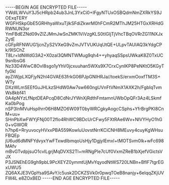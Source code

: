 -----BEGIN AGE ENCRYPTED FILE-----
YWdlLWVuY3J5cHRpb24ub3JnL3YxCi0+IFgyNTUxOSBQdmNmZXRkYS9JOExqTERY
WGFHSkpGbE5GRHhyaWxuTjlkSFdiZkwrM0hFCmR2MThJM25HTGxXRHdGRWNUN3or
YmFBdEZNd09vZlZJMmJwSnZMK1ViVzgKLS0tIGljTjVhcTBqOVRrZG11NXJxZytE
cGFpRFNWUG1jcnZyS2VXeG9vZmJVTVUKUqUtQE+ULpvTAUIAQ3kYdgCPk/9ISChZ
T8Lr+ldNWdG3A2+X0zal3QMNTWMug9qh4++yhyaqSSpsUWkaK8Z0TxUC9snIbsG6
Nz33D4WwC8OvI8sgo1yYhV0jcxuuhan5WXs9X7CrxCynIKP8PeNKtO5KGyTfy0kl
ayZiWjpLXQFjyN2hl4GVAE63frkG06PJpGNIHRJa//toekS/erxmOoxfTM3S+WTy
DXzWLmSEEfGuJHLkzSHdW0Aw7sw660ngUVnFtVNmX1AXK2h/FgbIqTvmWs8kbf41
0A4pNYzLfNptDEAPcqD8CdNrJYWnXjRdthFmtamnUWbOpQFr3Az4LSkmfKa0bPog
nSP3InMVuHsplhrr06H8MZO6W09T0byWRCgkyAogcCSphs+YfrBrgPKI8CnM+uu+
SHnPbXwFWYjFNj00T2fIo4RhWC9BDcUrCFwy5FXtRAe6Wv+NlVYHyO1hG0+vGWOR
h7hp6+RryuvocyHVxxPBA559KowluUovstNrrKCiCNH8MEuvy4cuyKgWHsuFBQEp
jU6ud6dMNFYdvyxYwFTxwdIbmqoUsHjy1DgjyIEmxI+tMOTSvm0lk+wFc698MAfv
mBvGTvdpjsuO1cvILgrjMqDVXS2Tl+mRNgPIe7cUf0VxmZReB1bXjefVGictsVJX
P3JSNEhEG9gh9pbL9PcXEYZ0ymmtUjMvYqyodNtWS720LNBn+BfIF7tgrEGxUWU5
ZQ6AXJE3VGpYsa9SAvY/c5usk2DCKZSVk0r0pwqTOeB8nanjy+6elqqZKjUVFW4L
e8ZOxBED
-----END AGE ENCRYPTED FILE-----

